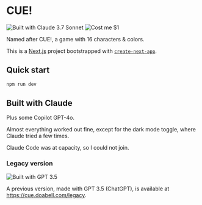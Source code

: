 # CUE!

![Built with Claude 3.7 Sonnet](https://img.shields.io/badge/Built%20with-Claude%203.7%20Sonnet-cc9b7a?style=for-the-badge&logo=anthropic)
![Cost me $1](https://img.shields.io/badge/Cost%20me-%241-117ACA?style=for-the-badge&logo=chase)

Named after CUE!, a game with 16 characters & colors.

This is a [Next.js](https://nextjs.org) project bootstrapped with [`create-next-app`](https://nextjs.org/docs/app/api-reference/cli/create-next-app).

## Quick start

```bash
npm run dev
```

## Built with Claude

Plus some Copilot GPT-4o.

Almost everything worked out fine, except for the dark mode toggle, where Claude tried a few times.

Claude Code was at capacity, so I could not join.


### Legacy version

![Built with GPT 3.5](https://img.shields.io/badge/Built%20with-GPT%203.5-412991?style=for-the-badge&logo=openai)

A previous version, made with GPT 3.5 (ChatGPT), is available at <https://cue.doabell.com/legacy>.
